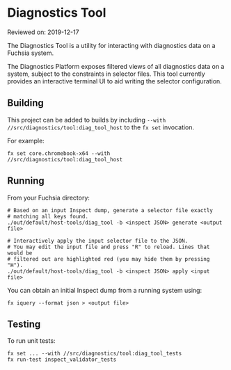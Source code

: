 # Diagnostics Tool

Reviewed on: 2019-12-17

The Diagnostics Tool is a utility for interacting with diagnostics data
on a Fuchsia system.

The Diagnostics Platform exposes filtered views of all diagnostics
data on a system, subject to the constraints in selector files. This
tool currently provides an interactive terminal UI to aid writing the
selector configuration.

## Building

This project can be added to builds by including `--with //src/diagnostics/tool:diag_tool_host`
to the `fx set` invocation.

For example:

```
fx set core.chromebook-x64 --with //src/diagnostics/tool:diag_tool_host
```

## Running

From your Fuchsia directory:

```
# Based on an input Inspect dump, generate a selector file exactly
# matching all keys found.
./out/default/host-tools/diag_tool -b <inspect JSON> generate <output file>

# Interactively apply the input selector file to the JSON.
# You may edit the input file and press "R" to reload. Lines that would be 
# filtered out are highlighted red (you may hide them by pressing "H").
./out/default/host-tools/diag_tool -b <inspect JSON> apply <input file>
```

You can obtain an initial Inspect dump from a running system using:
```
fx iquery --format json > <output file>
```

## Testing
To run unit tests:
```
fx set ... --with //src/diagnostics/tool:diag_tool_tests
fx run-test inspect_validator_tests
```
